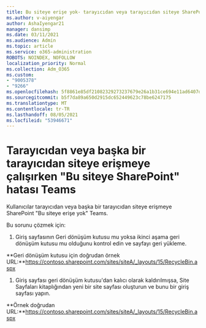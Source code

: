 ```yaml
---
title: Bu siteye erişe yok- tarayıcıdan veya tarayıcıdan siteye SharePoint hata Teams
ms.author: v-aiyengar
author: AshaIyengar21
manager: dansimp
ms.date: 03/11/2021
ms.audience: Admin
ms.topic: article
ms.service: o365-administration
ROBOTS: NOINDEX, NOFOLLOW
localization_priority: Normal
ms.collection: Adm_O365
ms.custom:
- "9005378"
- "9266"
ms.openlocfilehash: 5f8861e85df21082329273237679e26a1b31ce694e11ad6407d4690d7caf2fc9
ms.sourcegitcommit: b5f7da89a650d2915dc652449623c78be6247175
ms.translationtype: MT
ms.contentlocale: tr-TR
ms.lasthandoff: 08/05/2021
ms.locfileid: "53946671"
---
```

# <a name="this-site-cant-be-reached-error-when-trying-to-access-sharepoint-site-from-browser-or-teams"></a>Tarayıcıdan veya başka bir tarayıcıdan siteye erişmeye çalışırken "Bu siteye SharePoint" hatası Teams

Kullanıcılar tarayıcıdan veya başka bir tarayıcıdan siteye erişmeye SharePoint "Bu siteye erişe yok" Teams. 

Bu sorunu çözmek için: 

1. Giriş sayfasının Geri dönüşüm kutusu mu yoksa ikinci aşama geri dönüşüm kutusu mu olduğunu kontrol edin ve sayfayı geri yükleme.

**Geri dönüşüm kutusu için doğrudan örnek URL:**https://contoso.sharepoint.com/sites/siteA/_layouts/15/RecycleBin.aspx

1. Giriş sayfası geri dönüşüm kutusu'dan kalıcı olarak kaldırılmışsa, Site Sayfaları kitaplığından yeni bir site sayfası oluşturun ve bunu bir giriş sayfası yapın. 

**Örnek doğrudan URL:**https://contoso.sharepoint.com/sites/siteA/_layouts/15/RecycleBin.aspx